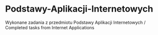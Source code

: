 # Podstawy-Aplikacji-Internetowych
Wykonane zadania z przedmiotu Podstawy Aplikacji Internetowych / 
Completed tasks from Internet Applications
